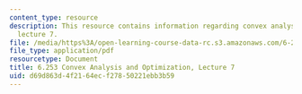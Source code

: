 ```yaml
---
content_type: resource
description: This resource contains information regarding convex analysis and optimization,
  lecture 7.
file: /media/https%3A/open-learning-course-data-rc.s3.amazonaws.com/6-253-convex-analysis-and-optimization-spring-2012/d69d863d4f2164ecf27850221ebb3b59_MIT6_253S12_lec07.pdf
file_type: application/pdf
resourcetype: Document
title: 6.253 Convex Analysis and Optimization, Lecture 7
uid: d69d863d-4f21-64ec-f278-50221ebb3b59
---
```

